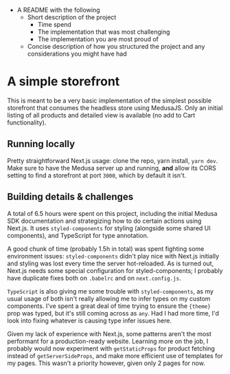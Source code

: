 - A README with the following
    - Short description of the project
        - Time spend
        - The implementation that was most challenging
        - The implementation you are most proud of
    - Concise description of how you structured the project and any considerations you might have had

# A simple storefront

This is meant to be a very basic implementation of the simplest possible storefront that consumes the headless store using MedusaJS.
Only an initial listing of all products and detailed view is available (no add to Cart functionality).

## Running locally

Pretty straightforward Next.js usage: clone the repo, yarn install, `yarn dev`. Make sure to have the Medusa server up and running, **and** allow its CORS setting to find a storefront at port `3000`, which by default it isn't.

## Building details & challenges

A total of 6.5 hours were spent on this project, including the initial Medusa SDK documentation and strategizing how to do certain actions using Next.js. It uses `styled-components` for styling (alongside some shared UI components), and TypeScript for type annotation.

A good chunk of time (probably 1.5h in total) was spent fighting some environment issues: `styled-components` didn't play nice with Next.js initially and styling was lost every time the server hot-reloaded. As is turned out, Next.js needs some special configuration for styled-components; I probably have duplicate fixes both on `.babelrc` and on `next.config.js`.

`TypeScript` is also giving me some trouble with `styled-components`, as my usual usage of both isn't really allowing me to infer types on my custom components. I've spent a great deal of time trying to ensure the `{theme}` prop was typed, but it's still coming across as `any`. Had I had more time, I'd look into fixing whatever is causing type infer issues here.

Given my lack of experience with Next.js, some patterns aren't the most performant for a production-ready website. Learning more on the job, I probably would now experiment with `getStaticProps` for product fetching instead of `getServerSideProps`, and make more efficient use of templates for my pages. This wasn't a priority however, given only 2 pages for now.